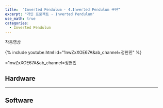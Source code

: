 ```yaml
---
title:  "Inverted Pendulum - 4.Inverted Pendulum 구현"
excerpt: "개인 프로젝트 - Inverted Pendulum"
use_math: true
categories:
  - Inverted Pendulum
---
```


작동영상

{% include youtube.html id="1nwZxXOE67A&ab_channel=정현민" %}  


=1nwZxXOE67A&ab_channel=정현민

## Hardware

---
## Software